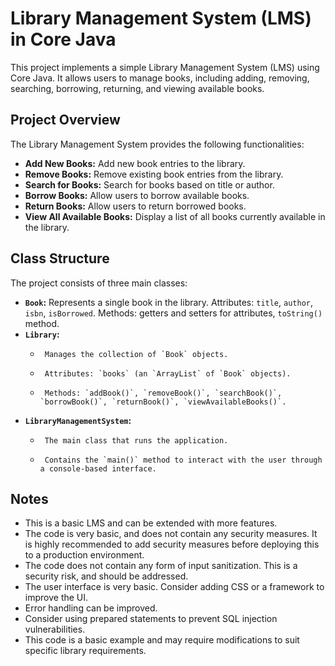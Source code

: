 # Library Management System (LMS) in Core Java

This project implements a simple Library Management System (LMS) using Core Java. It allows users to manage books, including adding, removing, searching, borrowing, returning, and viewing available books.

## Project Overview

The Library Management System provides the following functionalities:

-   **Add New Books:** Add new book entries to the library.
-   **Remove Books:** Remove existing book entries from the library.
-   **Search for Books:** Search for books based on title or author.
-   **Borrow Books:** Allow users to borrow available books.
-   **Return Books:** Allow users to return borrowed books.
-   **View All Available Books:** Display a list of all books currently available in the library.

## Class Structure

The project consists of three main classes:

-   **`Book`:**
    Represents a single book in the library.
    Attributes: `title`, `author`, `isbn`, `isBorrowed`.
    Methods: getters and setters for attributes, `toString()` method.
-   **`Library`:**
    -      Manages the collection of `Book` objects.
    -      Attributes: `books` (an `ArrayList` of `Book` objects).
    -      Methods: `addBook()`, `removeBook()`, `searchBook()`, `borrowBook()`, `returnBook()`, `viewAvailableBooks()`.
-   **`LibraryManagementSystem`:**
    -      The main class that runs the application.
    -      Contains the `main()` method to interact with the user through a console-based interface.

## Notes

* This is a basic LMS and can be extended with more features.
* The code is very basic, and does not contain any security measures. It is highly recommended to add security measures before deploying this to a production environment.
* The code does not contain any form of input sanitization. This is a security risk, and should be addressed.
* The user interface is very basic. Consider adding CSS or a framework to improve the UI.
* Error handling can be improved.
* Consider using prepared statements to prevent SQL injection vulnerabilities.
* This code is a basic example and may require modifications to suit specific library requirements.